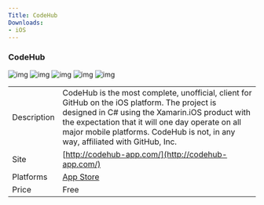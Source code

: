 ```yaml
---
Title: CodeHub
Downloads:
- iOS
---
```


### CodeHub

![img](http://a4.mzstatic.com/us/r30/Purple69/v4/95/38/d3/9538d327-0943-01b8-7571-84b1573adba3/screen696x696.jpeg)
![img](http://a5.mzstatic.com/us/r30/Purple69/v4/5b/cd/ed/5bcdede7-b7c5-f466-bd0e-51c6133bd1ba/screen696x696.jpeg)
![img](http://a4.mzstatic.com/us/r30/Purple49/v4/b7/92/c5/b792c57a-2190-5be7-05ce-79b96fbd0c14/screen696x696.jpeg)
![img](http://a5.mzstatic.com/us/r30/Purple69/v4/ea/07/9e/ea079ead-030f-c836-2524-fb84ee4ddeec/screen696x696.jpeg)
![img](http://a5.mzstatic.com/us/r30/Purple69/v4/de/f2/c7/def2c760-8f8d-5144-a4e3-954ead28b322/screen696x696.jpeg)

| | |
| --- | --- |
| Description | CodeHub is the most complete, unofficial, client for GitHub on the iOS platform. The project is designed in C# using the Xamarin.iOS product with the expectation that it will one day operate on all major mobile platforms. CodeHub is not, in any way, affiliated with GitHub, Inc. |
| Site | [http://codehub-app.com/](http://codehub-app.com/) |
| Platforms | [App Store](https://itunes.apple.com/us/app/codehub-github-for-ios/id707173885?ls=1&mt=8)  |
| Price | Free |
